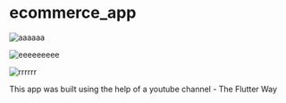 # ecommerce_app




![aaaaaa](https://user-images.githubusercontent.com/74185121/186984342-cefb48aa-077c-4fbb-9dba-ec450205c57e.png)



![eeeeeeeee](https://user-images.githubusercontent.com/74185121/186984366-318ff1d5-3740-41c0-9d41-9351224ac6fd.png)




![rrrrrr](https://user-images.githubusercontent.com/74185121/186984400-63c9154b-c21c-4410-8e4d-1b2102b0928a.png)




This app was built using the help of a youtube channel - The Flutter Way



